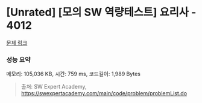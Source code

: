 # [Unrated] [모의 SW 역량테스트] 요리사 - 4012 

[문제 링크](https://swexpertacademy.com/main/code/problem/problemDetail.do?contestProbId=AWIeUtVakTMDFAVH) 

### 성능 요약

메모리: 105,036 KB, 시간: 759 ms, 코드길이: 1,989 Bytes



> 출처: SW Expert Academy, https://swexpertacademy.com/main/code/problem/problemList.do